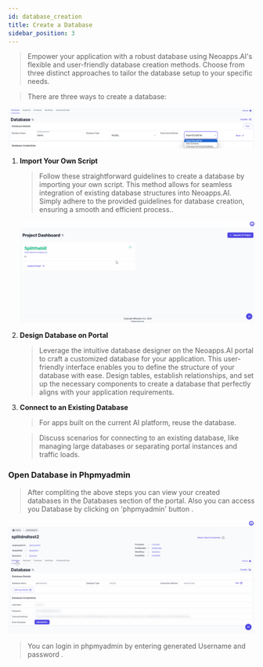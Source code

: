 ```yaml
---
id: database_creation
title: Create a Database
sidebar_position: 3
---
```


> Empower your application with a robust database using Neoapps.AI's flexible and user-friendly database creation methods. Choose from three distinct approaches to tailor the database setup to your specific needs.

> There are three ways to create a database:

![Type of ways for creating script](../../../static/img/waytoadd_database_script.png)

1. **Import Your Own Script**

   > Follow these straightforward guidelines to create a database by importing your own script. This method allows for seamless integration of existing database structures into Neoapps.AI. Simply adhere to the provided guidelines for database creation, ensuring a smooth and efficient process..

   ![Database Creation](../../../static/img/database_creation_using_importscript.gif)

2. **Design Database on Portal**
   > Leverage the intuitive database designer on the Neoapps.AI portal to craft a customized database for your application. This user-friendly interface enables you to define the structure of your database with ease. Design tables, establish relationships, and set up the necessary components to create a database that perfectly aligns with your application requirements.
3. **Connect to an Existing Database**

   > For apps built on the current AI platform, reuse the database.

   > Discuss scenarios for connecting to an existing database, like managing large databases or separating portal instances and traffic loads.

### Open Database in Phpmyadmin

> After compliting the above steps you can view your created databases in the Databases section of the portal. Also you can access you Database by clicking on 'phpmyadmin' button .

![Open phpmyadmin](../../../static/img/open_phpmyadmin.gif)

> You can login in phpmyadmin by entering generated Username and password .
